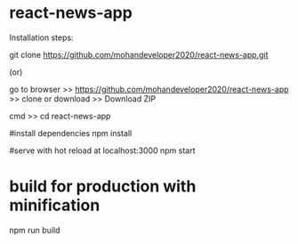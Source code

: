 # react-news-app

Installation steps:

git clone https://github.com/mohandeveloper2020/react-news-app.git

(or)

go to browser >> https://github.com/mohandeveloper2020/react-news-app >> clone or download >> Download ZIP

cmd >> cd react-news-app


#install dependencies
npm install

#serve with hot reload at localhost:3000
npm start

# build for production with minification
npm run build
